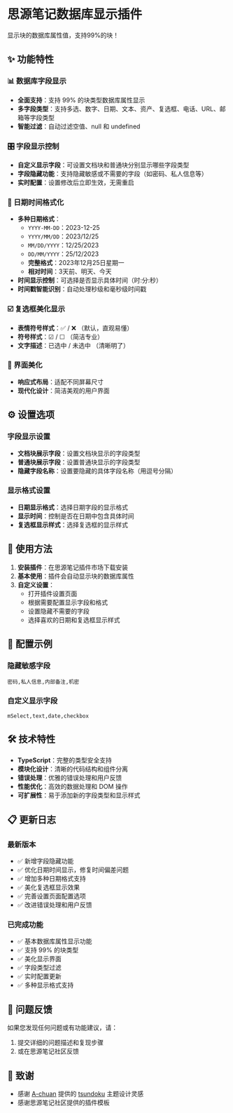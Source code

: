 
# 思源笔记数据库显示插件

显示块的数据库属性值，支持99%的块！

## ✨ 功能特性

### 📊 数据库字段显示
- **全面支持**：支持 99% 的块类型数据库属性显示
- **多字段类型**：支持多选、数字、日期、文本、资产、复选框、电话、URL、邮箱等字段类型
- **智能过滤**：自动过滤空值、null 和 undefined

### 🎛️ 字段显示控制
- **自定义显示字段**：可设置文档块和普通块分别显示哪些字段类型
- **字段隐藏功能**：支持隐藏敏感或不需要的字段（如密码、私人信息等）
- **实时配置**：设置修改后立即生效，无需重启

### 📅 日期时间格式化
- **多种日期格式**：
  - `YYYY-MM-DD`：2023-12-25
  - `YYYY/MM/DD`：2023/12/25
  - `MM/DD/YYYY`：12/25/2023
  - `DD/MM/YYYY`：25/12/2023
  - **完整格式**：2023年12月25日星期一
  - **相对时间**：3天前、明天、今天
- **时间显示控制**：可选择是否显示具体时间（时:分:秒）
- **时间戳智能识别**：自动处理秒级和毫秒级时间戳

### ☑️ 复选框美化显示
- **表情符号样式**：✅ / ❌ （默认，直观易懂）
- **符号样式**：☑ / ☐ （简洁专业）
- **文字描述**：已选中 / 未选中 （清晰明了）

### 🎨 界面美化
- **响应式布局**：适配不同屏幕尺寸
- **现代化设计**：简洁美观的用户界面

## ⚙️ 设置选项

### 字段显示设置
- **文档块展示字段**：设置文档块显示的字段类型
- **普通块展示字段**：设置普通块显示的字段类型
- **隐藏字段名称**：设置要隐藏的具体字段名称（用逗号分隔）

### 显示格式设置
- **日期显示格式**：选择日期字段的显示格式
- **显示时间**：控制是否在日期中包含具体时间
- **复选框显示样式**：选择复选框的显示样式

## 🚀 使用方法

1. **安装插件**：在思源笔记插件市场下载安装
2. **基本使用**：插件会自动显示块的数据库属性
3. **自定义设置**：
   - 打开插件设置页面
   - 根据需要配置显示字段和格式
   - 设置隐藏不需要的字段
   - 选择喜欢的日期和复选框显示样式

## 📝 配置示例

### 隐藏敏感字段
```
密码,私人信息,内部备注,机密
```

### 自定义显示字段
```
mSelect,text,date,checkbox
```

## 🛠️ 技术特性

- **TypeScript**：完整的类型安全支持
- **模块化设计**：清晰的代码结构和组件分离
- **错误处理**：优雅的错误处理和用户反馈
- **性能优化**：高效的数据处理和 DOM 操作
- **可扩展性**：易于添加新的字段类型和显示样式

## 📋 更新日志

### 最新版本
- ✅ 新增字段隐藏功能
- ✅ 优化日期时间显示，修复时间偏差问题
- ✅ 增加多种日期格式支持
- ✅ 美化复选框显示效果
- ✅ 完善设置页面配置选项
- ✅ 改进错误处理和用户反馈

### 已完成功能
- ✅ 基本数据库属性显示功能
- ✅ 支持 99% 的块类型
- ✅ 美化显示界面
- ✅ 字段类型过滤
- ✅ 实时配置更新
- ✅ 多种显示格式支持

## 🐛 问题反馈

如果您发现任何问题或有功能建议，请：
1. 提交详细的问题描述和复现步骤
2. 或在思源笔记社区反馈

## 🙏 致谢

- 感谢 [A-chuan](https://ld246.com/member/Achuan-2) 提供的 [tsundoku](https://github.com/Achuan-2/siyuan-themes-tsundoku) 主题设计灵感
- 感谢思源笔记社区提供的插件模板
